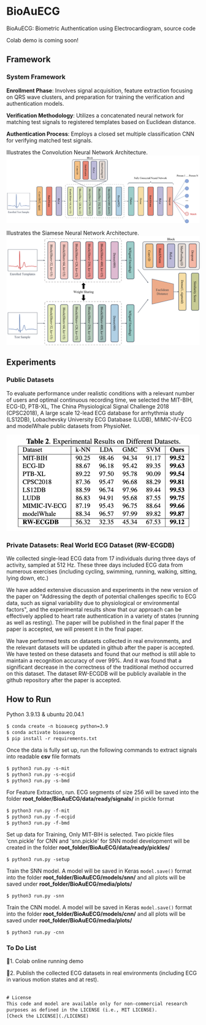 # BioAuECG
BioAuECG: Biometric Authentication using Electrocardiogram, source code

Colab demo is coming soon!

## Framework
### System Framework
**Enrollment Phase**: Involves signal acquisition, feature extraction focusing on QRS wave clusters, and preparation for training the verification and authentication models.

**Verification Methodology**: Utilizes a concatenated neural network for matching test signals to registered templates based on Euclidean distance.

**Authentication Process**: Employs a closed set multiple classification CNN for verifying matched test signals.

Illustrates the Convolution Neural Network Architecture.
![](./img/cnn.png)


Illustrates the Siamese Neural Network Architecture.
![](./img/snn.png)


## Experiments
### Public Datasets
To evaluate performance under realistic conditions with a relevant number of users and optimal continuous recording time, we selected the MIT-BIH, ECG-ID, PTB-XL, The China Physiological Signal Challenge 2018 (CPSC2018), A large scale 12-lead ECG database for arrhythmia study (LS12DB), Lobachevsky University ECG Database (LUDB), MIMIC-IV-ECG and modelWhale public datasets from PhysioNet.

![](./img/publicdatasets.jpg)

### Private Datasets: Real World ECG Dataset (RW-ECGDB)
We collected single-lead ECG data from 17 individuals during three days of activity, sampled at 512 Hz. These three days included ECG data from numerous exercises (including cycling, swimming, running, walking, sitting, lying down, etc.)

We have added extensive discussion and experiments in the new version of the paper on "Addressing the depth of potential challenges specific to ECG data, such as signal variability due to physiological or environmental factors", and the experimental results show that our approach can be effectively applied to heart rate authentication in a variety of states (running as well as resting). The paper will be published in the final paper If the paper is accepted, we will present it in the final paper. 

We have performed tests on datasets collected in real environments, and the relevant datasets will be updated in github after the paper is accepted. We have tested on these datasets and found that our method is still able to maintain a recognition accuracy of over 99%. And it was found that a significant decrease in the correctness of the traditional method occurred on this dataset. The dataset RW-ECGDB will be publicly available in the github repository after the paper is accepted.

## How to Run
Python 3.9.13 & ubuntu 20.04.1
```
$ conda create -n bioauecg python=3.9
$ conda activate bioauecg
$ pip install -r requirements.txt
```


Once the data is fully set up, run the following commands to extract signals into readable **csv** file formats
```shell
$ python3 run.py -s-mit
$ python3 run.py -s-ecgid
$ python3 run.py -s-bmd
```

For Feature Extraction, run. ECG segments of size 256 will be saved into the folder **root_folder/BioAuECG/data/ready/signals/** in pickle format
```
$ python3 run.py -f-mit
$ python3 run.py -f-ecgid
$ python3 run.py -f-bmd
```

Set up data for Training, Only MIT-BIH is selected. Two pickle files 'cnn.pickle' for CNN and 'snn.pickle' for SNN model development will be created in the folder **root_folder/BioAuECG/data/ready/pickles/**
```
$ python3 run.py -setup
```

Train the SNN model. A model will be saved in Keras `model.save()` format into the folder **root_folder/BioAuECG/models/snn/** and all plots will be saved under **root_folder/BioAuECG/media/plots/**
```
$ python3 run.py -snn
```

Train the CNN model. A model will be saved in Keras `model.save()` format into the folder **root_folder/BioAuECG/models/cnn/** and all plots will be saved under **root_folder/BioAuECG/media/plots/**
```
$ python3 run.py -cnn
```




### To Do List
🔘1. Colab online running demo

🔘2. Publish the collected ECG datasets in real environments (including ECG in various motion states and at rest).



```

# License
This code and model are available only for non-commercial research purposes as defined in the LICENSE (i.e., MIT LICENSE). 
[Check the LICENSE](./LICENSE)
